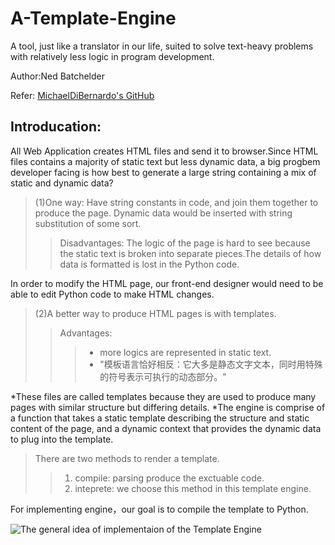 # A-Template-Engine
A tool, just like a translator in our life, suited to solve text-heavy problems with relatively less logic in program development. 
  
  Author:Ned Batchelder
  
  Refer: [MichaelDiBernardo's GitHub](https://github.com/aosabook/500lines/tree/master/template-engine " ")
    

## Introducation:
  All Web Application creates HTML files and send it to browser.Since HTML files contains a majority of static text but less dynamic data, a big progbem developer facing is how best to generate a large string containing a mix of static and dynamic data?

> (1)One way: Have string constants in code, and join them together to produce the page. Dynamic data would be inserted with string   
substitution of some sort.  
>> Disadvantages: The logic of the page is hard to see because the static text is broken into separate pieces.The details of how data is formatted is lost in the Python code.
       
   In order to modify the HTML page, our front-end designer would need to be able to edit Python code to make HTML changes.

> (2)A better way to produce HTML pages is with templates.  
>> Advantages: 
>>>  - more logics are represented in static text.  
>>> - "模板语言恰好相反：它大多是静态文字文本，同时用特殊的符号表示可执行的动态部分。"
  
  *These files are called templates because they are used to produce many pages with similar structure but differing details.
  *The engine is comprise of a function that takes a static template describing the structure and static content of the page, and a dynamic context that provides the dynamic data to plug into the template. 

> There are two methods to render a template.
>> 1. compile: parsing produce the exctuable code.  
>> 2. inteprete: we choose this method in this template engine.


For implementing engine，our goal is to compile the template to Python.

![The general idea of implementaion of the Template Engine](http://chuantu.biz/t6/200/1515397090x-1404775519.png " ")
